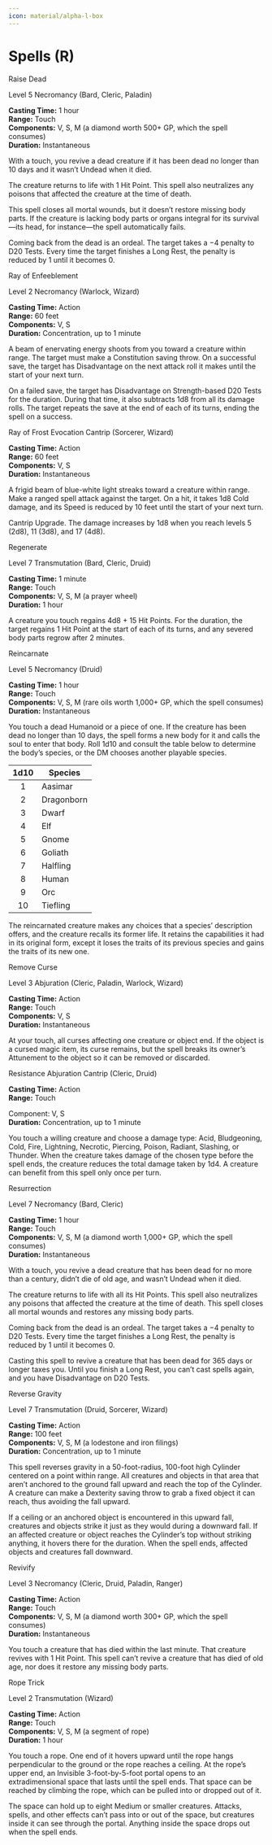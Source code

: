 ```yaml
---
icon: material/alpha-l-box
---
```


# Spells (R)
Raise Dead

Level 5 Necromancy (Bard, Cleric, Paladin)

**Casting Time:** 1 hour  
**Range:** Touch  
**Components:** V, S, M (a diamond worth 500+ GP, which the spell consumes)  
**Duration:** Instantaneous

With a touch, you revive a dead creature if it has been dead no longer than 10 days and it wasn’t Undead when it died.

The creature returns to life with 1 Hit Point. This spell also neutralizes any poisons that affected the creature at the time of death.

This spell closes all mortal wounds, but it doesn’t restore missing body parts. If the creature is lacking body parts or organs integral for its survival—its head, for instance—the spell automatically fails.

Coming back from the dead is an ordeal. The target takes a −4 penalty to D20 Tests. Every time the target finishes a Long Rest, the penalty is reduced by 1 until it becomes 0.

Ray of Enfeeblement

Level 2 Necromancy (Warlock, Wizard)

**Casting Time:** Action  
**Range:** 60 feet  
**Components:** V, S  
**Duration:** Concentration, up to 1 minute

A beam of enervating energy shoots from you toward a creature within range. The target must make a Constitution saving throw. On a successful save, the target has Disadvantage on the next attack roll it makes until the start of your next turn.

On a failed save, the target has Disadvantage on Strength-based D20 Tests for the duration. During that time, it also subtracts 1d8 from all its damage rolls. The target repeats the save at the end of each of its turns, ending the spell on a success.

Ray of Frost
Evocation Cantrip (Sorcerer, Wizard)

**Casting Time:** Action  
**Range:** 60 feet  
**Components:** V, S  
**Duration:** Instantaneous

A frigid beam of blue-white light streaks toward a creature within range. Make a ranged spell attack against the target. On a hit, it takes 1d8 Cold damage, and its Speed is reduced by 10 feet until the start of your next turn.

Cantrip Upgrade. The damage increases by 1d8 when you reach levels 5 (2d8), 11 (3d8), and 17 (4d8).

Regenerate

Level 7 Transmutation (Bard, Cleric, Druid)

**Casting Time:** 1 minute  
**Range:** Touch  
**Components:** V, S, M (a prayer wheel)  
**Duration:** 1 hour

A creature you touch regains 4d8 + 15 Hit Points. For the duration, the target regains 1 Hit Point at the start of each of its turns, and any severed body parts regrow after 2 minutes.

Reincarnate

Level 5 Necromancy (Druid)

**Casting Time:** 1 hour  
**Range:** Touch  
**Components:** V, S, M (rare oils worth 1,000+ GP, which the spell consumes)  
**Duration:** Instantaneous

You touch a dead Humanoid or a piece of one. If the creature has been dead no longer than 10 days, the spell forms a new body for it and calls the soul to enter that body. Roll 1d10 and consult the table below to determine the body’s species, or the DM chooses another playable species.

| 1d10 | Species |
|:-:|---|
| 1 | Aasimar |
| 2 | Dragonborn |
| 3 | Dwarf |
| 4 | Elf |
| 5 | Gnome |
| 6 | Goliath |
| 7 | Halfling |
| 8 | Human |
| 9 | Orc |
| 10 | Tiefling |

The reincarnated creature makes any choices that a species’ description offers, and the creature recalls its former life. It retains the capabilities it had in its original form, except it loses the traits of its previous species and gains the traits of its new one.

Remove Curse

Level 3 Abjuration (Cleric, Paladin, Warlock, Wizard)

**Casting Time:** Action  
**Range:** Touch  
**Components:** V, S  
**Duration:** Instantaneous

At your touch, all curses affecting one creature or object end. If the object is a cursed magic item, its curse remains, but the spell breaks its owner’s Attunement to the object so it can be removed or discarded.

Resistance
Abjuration Cantrip (Cleric, Druid)

**Casting Time:** Action  
**Range:** Touch

Component: V, S  
**Duration:** Concentration, up to 1 minute

You touch a willing creature and choose a damage type: Acid, Bludgeoning, Cold, Fire, Lightning, Necrotic, Piercing, Poison, Radiant, Slashing, or Thunder. When the creature takes damage of the chosen type before the spell ends, the creature reduces the total damage taken by 1d4. A creature can benefit from this spell only once per turn.

Resurrection

Level 7 Necromancy (Bard, Cleric)

**Casting Time:** 1 hour  
**Range:** Touch  
**Components:** V, S, M (a diamond worth 1,000+ GP, which the spell consumes)  
**Duration:** Instantaneous

With a touch, you revive a dead creature that has been dead for no more than a century, didn’t die of old age, and wasn’t Undead when it died.

The creature returns to life with all its Hit Points. This spell also neutralizes any poisons that affected the creature at the time of death. This spell closes all mortal wounds and restores any missing body parts.

Coming back from the dead is an ordeal. The target takes a −4 penalty to D20 Tests. Every time the target finishes a Long Rest, the penalty is reduced by 1 until it becomes 0.

Casting this spell to revive a creature that has been dead for 365 days or longer taxes you. Until you finish a Long Rest, you can’t cast spells again, and you have Disadvantage on D20 Tests.

Reverse Gravity

Level 7 Transmutation (Druid, Sorcerer, Wizard)

**Casting Time:** Action  
**Range:** 100 feet  
**Components:** V, S, M (a lodestone and iron filings)  
**Duration:** Concentration, up to 1 minute

This spell reverses gravity in a 50-foot-radius, 100-foot high Cylinder centered on a point within range. All creatures and objects in that area that aren’t anchored to the ground fall upward and reach the top of the Cylinder. A creature can make a Dexterity saving throw to grab a fixed object it can reach, thus avoiding the fall upward.

If a ceiling or an anchored object is encountered in this upward fall, creatures and objects strike it just as they would during a downward fall. If an affected creature or object reaches the Cylinder’s top without striking anything, it hovers there for the duration. When the spell ends, affected objects and creatures fall downward.

Revivify

Level 3 Necromancy (Cleric, Druid, Paladin, Ranger)

**Casting Time:** Action  
**Range:** Touch  
**Components:** V, S, M (a diamond worth 300+ GP, which the spell consumes)  
**Duration:** Instantaneous

You touch a creature that has died within the last minute. That creature revives with 1 Hit Point. This spell can’t revive a creature that has died of old age, nor does it restore any missing body parts.

Rope Trick

Level 2 Transmutation (Wizard)

**Casting Time:** Action  
**Range:** Touch  
**Components:** V, S, M (a segment of rope)  
**Duration:** 1 hour

You touch a rope. One end of it hovers upward until the rope hangs perpendicular to the ground or the rope reaches a ceiling. At the rope’s upper end, an Invisible 3-foot-by-5-foot portal opens to an extradimensional space that lasts until the spell ends. That space can be reached by climbing the rope, which can be pulled into or dropped out of it.

The space can hold up to eight Medium or smaller creatures. Attacks, spells, and other effects can’t pass into or out of the space, but creatures inside it can see through the portal. Anything inside the space drops out when the spell ends.
